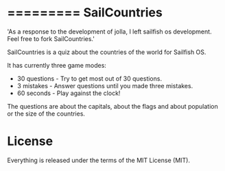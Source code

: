 =========
SailCountries
=========

'As a response to the development of jolla, I left sailfish os development. Feel free to fork SailCountries.'

SailCountries is a quiz about the countries of the world for Sailfish OS.

It has currently three game modes:

* 30 questions - Try to get most out of 30 questions.
* 3 mistakes - Answer questions until you made three mistakes.
* 60 seconds - Play against the clock!

The questions are about the capitals, about the flags and about population or the size of the countries.


License
=======
Everything is released under the terms of the MIT License (MIT).
